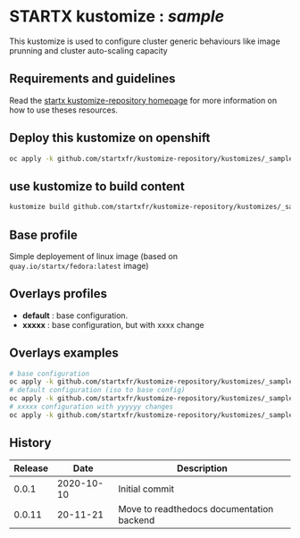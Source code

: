 # STARTX kustomize : _sample_

This kustomize is used to configure cluster generic behaviours like image prunning and cluster auto-scaling capacity

## Requirements and guidelines

Read the [startx kustomize-repository homepage](https://startxfr.github.io/kustomize-repository) for
more information on how to use theses resources.

## Deploy this kustomize on openshift

```bash
oc apply -k github.com/startxfr/kustomize-repository/kustomizes/_sample_
```

## use kustomize to build content

```bash
kustomize build github.com/startxfr/kustomize-repository/kustomizes/_sample_
```

## Base profile

Simple deployement of linux image (based on `quay.io/startx/fedora:latest` image)

## Overlays profiles

- **default** : base configuration.
- **xxxxx** : base configuration, but with xxxx change

## Overlays examples

```bash
# base configuration
oc apply -k github.com/startxfr/kustomize-repository/kustomizes/_sample_/base
# default configuration (iso to base config)
oc apply -k github.com/startxfr/kustomize-repository/kustomizes/_sample_/overlays/default
# xxxxx configuration with yyyyyy changes
oc apply -k github.com/startxfr/kustomize-repository/kustomizes/_sample_/overlays/xxxxx
```

## History

| Release | Date       | Description
| ------- | ---------- | -----------------------
| 0.0.1   | 2020-10-10 | Initial commit
| 0.0.11  | 20-11-21   | Move to readthedocs documentation backend 
